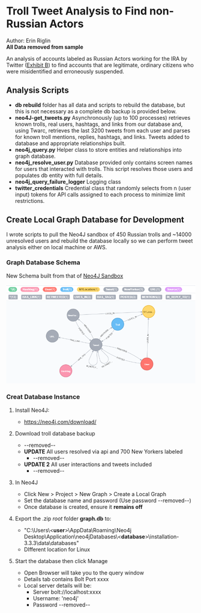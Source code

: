 # Troll Tweet Analysis to Find non-Russian Actors
Author: Erin Riglin  
**All Data removed from sample**

An analysis of accounts labeled as Russian Actors working for the IRA by Twitter ([Exhibit B](https://democrats-intelligence.house.gov/uploadedfiles/exhibit_b.pdf)) to find accounts that are legitimate, ordinary citizens who were misidentified and erroneously suspended.

## Analysis Scripts

* **db rebuild** folder has all data and scripts to rebuild the database, but this is not necessary as a complete db backup is provided below. 
* **neo4J-get_tweets.py** Asynchronously (up to 100 processes) retrieves known trolls, real users, hashtags, and links from our database and, using Twarc, retrieves the last 3200  tweets from each user and parses for known troll mentions, replies, hashtags, and links. Tweets added to database and appropriate relationships built.
* **neo4j_query.py** Helper class to store entities and relationships into graph database.
* **neo4j_resolve_user.py** Database provided only contains screen names for users that interacted with trolls. This script resolves those users and populates db entity with full details.
* **neo4j_query_failure_logger** Logging class
* **twitter_credentials** Credential class that randomly selects from n (user input) tokens for API calls assigned to each process to minimize limit restrictions.

## Create Local Graph Database for Development

I wrote scripts to pull the Neo4J sandbox of 450 Russian trolls and ~14000 unresolved users and rebuild the database locally so we can perform tweet analysis either on local machine or AWS. 

### Graph Database Schema
New Schema built from that of [Neo4J Sandbox](https://neo4j.com/sandbox-v2/#)

![image](https://github.com/emrig/emrig-WorkSamples/raw/master/TweetAnalysis-RussianTrolls/troll_db_schema.png "Graph Database Schema")

### Creat Database Instance

  1. Install Neo4J:  
      * <https://neo4j.com/download/>
      
  2. Download troll database backup
      * --removed--
      * **UPDATE** All users resolved via api and 700 New Yorkers labeled
        * --removed--
      * **UPDATE 2** All user interactions and tweets included
        * --removed--
      
  3. In Neo4J
      * Click New > Project > New Graph > Create a Local Graph
      * Set the database name and password (Use password --removed--)
      * Once database is created, ensure it **remains off**
      
  4. Export the .zip *root* folder **graph.db** to:
      * "C:\Users\\<**user**>\\AppData\Roaming\Neo4j Desktop\Application\neo4jDatabases\\<**database**>\\installation-3.3.3\data\databases\"
      * DIfferent location for Linux
      
  5. Start the database then click Manage
      * Open Browser will take you to the query window
      * Details tab contains Bolt Port xxxx
      * Local server details will be:
          * Server bolt://localhost:xxxx
          * Username: 'neo4j'
          * Password --removed--

